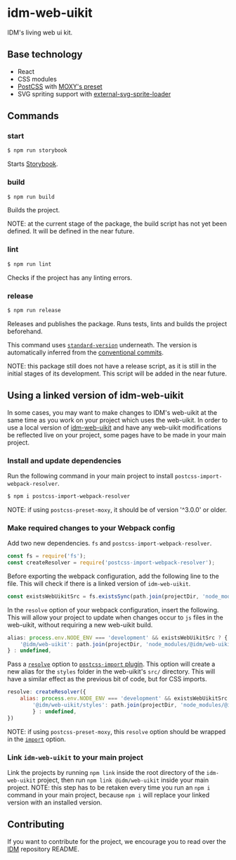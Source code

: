 # idm-web-uikit

IDM's living web ui kit.

## Base technology

- React
- CSS modules
- [PostCSS](https://github.com/postcss/postcss) with [MOXY's preset](https://github.com/moxystudio/postcss-preset-moxy)
- SVG spriting support with [external-svg-sprite-loader](https://github.com/karify/external-svg-sprite-loader)


## Commands

### start

```sh
$ npm run storybook
```

Starts [Storybook](https://storybook.js.org/).

### build

```sh
$ npm run build
```

Builds the project.

NOTE: at the current stage of the package, the build script has not yet been defined. It will be defined in the near future.

### lint

```sh
$ npm run lint
```

Checks if the project has any linting errors.

### release

```sh
$ npm run release
```

Releases and publishes the package. Runs tests, lints and builds the project beforehand.

This command uses [`standard-version`](https://github.com/conventional-changelog/standard-version) underneath. The version is automatically inferred from the [conventional commits](https://conventionalcommits.org/).

NOTE: this package still does not have a release script, as it is still in the initial stages of its development. This script will be added in the near future.

## Using a linked version of idm-web-uikit

In some cases, you may want to make changes to IDM's web-uikit at the same time as you work on your project which uses the web-uikit. In order to use a local version of [idm-web-uikit](https://github.com/ipfs-shipyard/idm-web-uikit) and have any web-uikit modifications be reflected live on your project, some pages have to be made in your main project.

### Install and update dependencies

Run the following command in your main project to install `postcss-import-webpack-resolver`.

```sh
$ npm i postcss-import-webpack-resolver
```

NOTE: if using `postcss-preset-moxy`, it should be of version '^3.0.0' or older.

### Make required changes to your Webpack config

Add two new dependencies. `fs` and `postcss-import-webpack-resolver`.

```js
const fs = require('fs');
const createResolver = require('postcss-import-webpack-resolver');
```

Before exporting the webpack configuration, add the following line to the file. This will check if there is a linked version of `idm-web-uikit`.

```js
const existsWebUikitSrc = fs.existsSync(path.join(projectDir, 'node_modules/@idm/web-uikit/src'));
```

In the `resolve` option of your webpack configuration, insert the following. This will allow your project to update when changes occur to `js` files in the web-uikit, without requiring a new web-uikit build.

```js
alias: process.env.NODE_ENV === 'development' && existsWebUikitSrc ? {
    '@idm/web-uikit': path.join(projectDir, 'node_modules/@idm/web-uikit/src'),
} : undefined,
```

Pass a [`resolve`](https://github.com/postcss/postcss-import#resolve) option to [`postcss-import` plugin](https://github.com/postcss/postcss-import). This option will create a new alias for the `styles` folder in the web-uikit's `src/` directory. This will have a similar effect as the previous bit of code, but for CSS imports.

```js
resolve: createResolver({
    alias: process.env.NODE_ENV === 'development' && existsWebUikitSrc ? {
        '@idm/web-uikit/styles': path.join(projectDir, 'node_modules/@idm/web-uikit/src/styles'),
        } : undefined,
})
```

NOTE: if using `postcss-preset-moxy`, this `resolve` option should be wrapped in the [`import`](https://github.com/moxystudio/postcss-preset-moxy#usage) option.


### Link `idm-web-uikit` to your main project

Link the projects by running `npm link` inside the root directory of the `idm-web-uikit` project, then run `npm link @idm/web-uikit` inside your main project. NOTE: this step has to be retaken every time you run an `npm i` command in your main project, because `npm i` will replace your linked version with an installed version.


## Contributing

If you want to contribute for the project, we encourage you to read over the [IDM](https://github.com/ipfs-shipyard/pm-idm) repository README.
